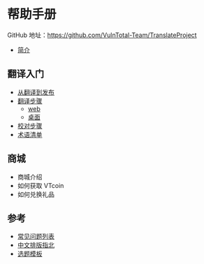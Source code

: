 # 帮助手册

GitHub 地址：<https://github.com/VulnTotal-Team/TranslateProject>

* [简介](README.md)

## 翻译入门

* [从翻译到发布](wiki/zero2one.md)
* [翻译步骤](wiki/translation.md)
    * [web](wiki/translation_web.md)
    * [桌面](wiki/translation_local.md)
* [校对步骤](wiki/review.md)
* [术语清单](wiki/term.md)

## 商城

* 商城介绍
* 如何获取 VTcoin
* 如何兑换礼品

## 参考

* [常见问题列表](wiki/faq.md)
* [中文排版指北](wiki/copywriting.md)
* [选题模板](wiki/topic_tmpl.md)
